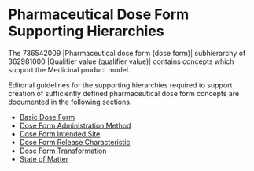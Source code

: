 # Pharmaceutical Dose Form Supporting Hierarchies

The 736542009 |Pharmaceutical dose form (dose form)| subhierarchy of 362981000 |Qualifier value (qualifier value)| contains concepts which support the Medicinal product model. 

Editorial guidelines for the supporting hierarchies required to support creation of sufficiently defined pharmaceutical dose form concepts are documented in the following sections.

  * [Basic Dose Form](Basic-Dose-Form_179931542.html)
  * [Dose Form Administration Method](Dose-Form-Administration-Method_179931584.html)
  * [Dose Form Intended Site](Dose-Form-Intended-Site_179931560.html)
  * [Dose Form Release Characteristic](Dose-Form-Release-Characteristic_179931569.html)
  * [Dose Form Transformation](Dose-Form-Transformation_179931594.html)
  * [State of Matter](State-of-Matter_179931531.html)

